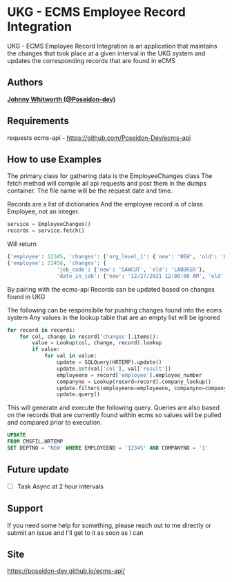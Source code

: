 # UKG - ECMS Employee Record Integration

UKG - ECMS Employee Record Integration is an application that maintains the changes that took place at a given interval in the UKG system and updates the corresponding records that are found in eCMS

## Authors

**[Johnny Whitworth (@Poseidon-dev)](https://github.com/poseidon-dev)** 

## Requirements
requests
ecms-api - https://github.com/Poseidon-Dev/ecms-api

## How to use Examples

The primary class for gathering data is the EmployeeChanges class
The fetch method will compile all api requests and post them in the dumps container. 
The file name will be the request date and time. 

Records are a list of dictionaries
And the employee record is of class Employee, not an integer. 

```python
service = EmployeeChanges()
records = service.fetch()
```

Will return
```python
{'employee': 12345, 'changes': {'org_level_1': {'new': 'NEW', 'old': 'OLD'}}}, 
{'employee': 23456, 'changes': {
				'job_code': {'new': 'SAWCUT', 'old': 'LABORER'}, 
                'date_in_job': {'new': '12/27/2021 12:00:00 AM', 'old': '12/1/2021 12:00:00 AM'}}}, 
```


By pairing with the ecms-api
Records can be updated based on changes found in UKG

The following can be responsibile for pushing changes found into the ecms system
Any values in the lookup table that are an empty list will be ignored

```python
for record in records:
    for col, change in record['changes'].items():
        value = Lookup(col, change, record).lookup
        if value:
            for val in value:
                update = SQLQuery(HRTEMP).update()
                update.set(val['col'], val['result'])
                employeeno = record['employee'].employee_number
                companyno = Lookup(record=record).company_lookup()
                update.filters(employeeno=employeeno, companyno=companyno)
                update.query()
```

This will generate and execute the following query. Queries are also based on the records that are currently found within
ecms so values will be pulled and compared prior to execution.

```sql
UPDATE
FROM CMSFIL.HRTEMP
SET DEPTNO = 'NEW' WHERE EMPLOYEENO = '12345' AND COMPANYNO = '1'
```

## Future update
- [ ] Task Async at 2 hour intervals


## Support

If you need some help for something, please reach out to me directly or submit an issue and I'll get to it as soon as I can

## Site

https://poseidon-dev.github.io/ecms-api/
